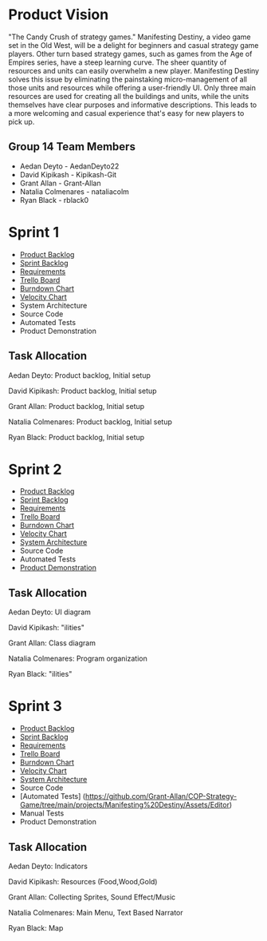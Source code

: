 # Product Vision
"The Candy Crush of strategy games." Manifesting Destiny, a video game set in the Old West, will be a delight for beginners and casual strategy game players. Other turn based strategy games, such as games from the Age of Empires series, have a steep learning curve. The sheer quantity of resources and units can easily overwhelm a new player. Manifesting Destiny solves this issue by eliminating the painstaking micro-management of all those units and resources while offering a user-friendly UI. Only three main resources are used for creating all the buildings and units, while the units themselves have clear purposes and informative descriptions. This leads to a more welcoming and casual experience that's easy for new players to pick up.

## Group 14 Team Members
* Aedan Deyto - AedanDeyto22
* David Kipikash - Kipikash-Git
* Grant Allan - Grant-Allan
* Natalia Colmenares - nataliacolm
* Ryan Black - rblack0

# Sprint 1
* [Product Backlog](https://trello.com/b/FpkzNxdc/backlogs)
* [Sprint Backlog](https://trello.com/b/FpkzNxdc/backlogs)
* [Requirements](https://trello.com/b/FpkzNxdc/backlogs)
* [Trello Board](https://trello.com/b/FpkzNxdc/backlogs)
* [Burndown Chart](https://docs.google.com/spreadsheets/d/1mqqSALltwAl0edOKvCXrpOLnEsmOgAQWlE3VF5gjhaM/edit?ts=601f11a4#gid=0)
* [Velocity Chart](https://docs.google.com/spreadsheets/d/1SVAG2XL3UHwgRf9H_69p2QMZEYk6puFvHCiJfRDD5Q4/edit#gid=0)
* System Architecture
* Source Code
* Automated Tests
* Product Demonstration

## Task Allocation
Aedan Deyto: Product backlog, Initial setup

David Kipikash: Product backlog, Initial setup

Grant Allan: Product backlog, Initial setup

Natalia Colmenares: Product backlog, Initial setup

Ryan Black: Product backlog, Initial setup

# Sprint 2
* [Product Backlog](https://trello.com/b/FpkzNxdc/backlogs)
* [Sprint Backlog](https://trello.com/b/FpkzNxdc/backlogs)
* [Requirements](https://trello.com/b/FpkzNxdc/backlogs)
* [Trello Board](https://trello.com/b/FpkzNxdc/backlogs)
* [Burndown Chart](https://docs.google.com/spreadsheets/d/1mqqSALltwAl0edOKvCXrpOLnEsmOgAQWlE3VF5gjhaM/edit?ts=601f11a4#gid=1491789175)
* [Velocity Chart](https://docs.google.com/spreadsheets/d/1SVAG2XL3UHwgRf9H_69p2QMZEYk6puFvHCiJfRDD5Q4/edit#gid=0)
* [System Architecture](https://github.com/Grant-Allan/COP-Strategy-Game/blob/main/artifacts/architecture.md)
* Source Code
* Automated Tests
* [Product Demonstration](https://youtu.be/xD75lnCag3w)

## Task Allocation
Aedan Deyto: UI diagram

David Kipikash: "ilities"

Grant Allan: Class diagram

Natalia Colmenares: Program organization

Ryan Black: "ilities"

# Sprint 3
* [Product Backlog](https://trello.com/b/FpkzNxdc/backlogs)
* [Sprint Backlog](https://trello.com/b/FpkzNxdc/backlogs)
* [Requirements](https://trello.com/b/FpkzNxdc/backlogs)
* [Trello Board](https://trello.com/b/FpkzNxdc/backlogs)
* [Burndown Chart](https://docs.google.com/spreadsheets/d/1mqqSALltwAl0edOKvCXrpOLnEsmOgAQWlE3VF5gjhaM/edit?ts=601f11a4#gid=1491789175)
* [Velocity Chart](https://docs.google.com/spreadsheets/d/1SVAG2XL3UHwgRf9H_69p2QMZEYk6puFvHCiJfRDD5Q4/edit#gid=0)
* [System Architecture](https://github.com/Grant-Allan/COP-Strategy-Game/blob/main/artifacts/architecture.md)
* Source Code
* [Automated Tests] (https://github.com/Grant-Allan/COP-Strategy-Game/tree/main/projects/Manifesting%20Destiny/Assets/Editor)
* Manual Tests
* Product Demonstration

## Task Allocation
Aedan Deyto: Indicators

David Kipikash: Resources (Food,Wood,Gold)

Grant Allan:  Collecting Sprites, Sound Effect/Music

Natalia Colmenares: Main Menu, Text Based Narrator

Ryan Black: Map
